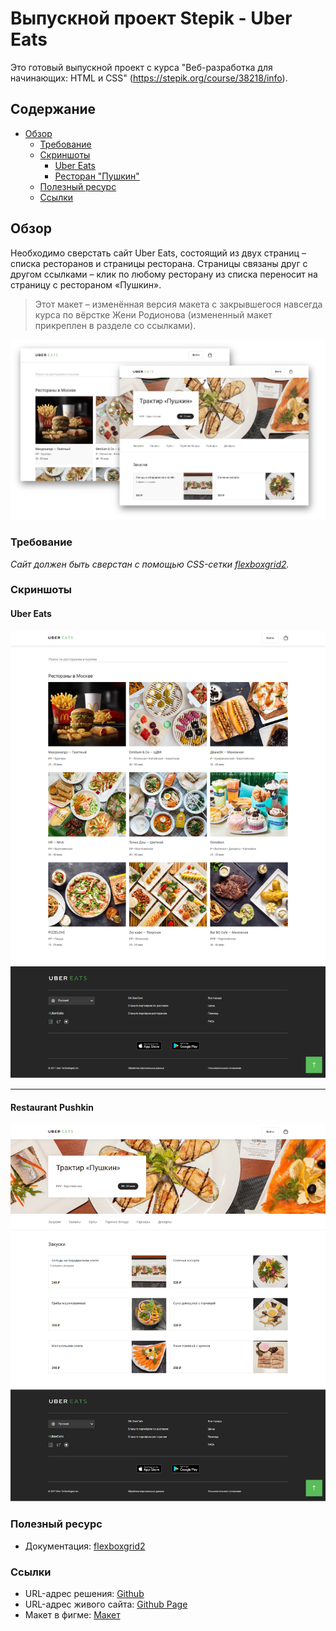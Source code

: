 # Выпускной проект Stepik - Uber Eats

Это готовый выпускной проект с курса "Веб-разработка для начинающих: HTML и CSS" (https://stepik.org/course/38218/info).

## Содержание

- [Обзор](#обзор)
  - [Требование](#требование)
  - [Скриншоты](#скриншоты)
    - [Uber Eats](#uber-eats)
    - [Ресторан "Пушкин"](#restaurant-pushkin)
  - [Полезный ресурс](#полезный-ресурс)
  - [Ссылки](#ссылки)

## Обзор

 Необходимо сверстать сайт Uber Eats, состоящий из двух страниц – списка ресторанов и страницы ресторана. Страницы связаны друг с другом ссылками – клик по любому ресторану из списка переносит на страницу с рестораном «Пушкин».  
   
   >Этот макет – изменённая версия макета с закрывшегося навсегда курса по вёрстке Жени Родионова (измененный макет прикреплен в разделе со ссылками).
   >

 ![Обзор](img/screenshots/overview.jpg)

### Требование

_Сайт должен быть сверстан с помощью CSS-сетки [flexboxgrid2](#полезный-ресурс)._

### Скриншоты  

#### Uber Eats  
![Uber Eats](img/screenshots/uber-eats.png)  
___
#### Restaurant Pushkin  
![Restaurant Pushkin](img/screenshots/restaurant-pushkin.png)

### Полезный ресурс

- Документация: [flexboxgrid2](https://github.com/evgenyrodionov/flexboxgrid2)

### Ссылки

- URL-адрес решения: [Github](https://github.com/kris-mkv/uber-eats)
- URL-адрес живого сайта: [Github Page](https://kris-mkv.github.io/uber-eats/)
- Макет в фигме: [Макет](https://www.figma.com/file/8lxQ3PGYTHQsCgTXnEJre8/Uber-Eats)

